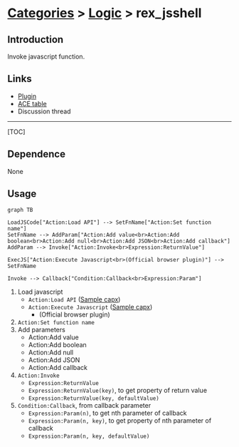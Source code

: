 # [Categories](categories.index.html) > [Logic](logic.index.html) > rex_jsshell

## Introduction

Invoke javascript function.

## Links

- [Plugin](https://rexrainbow.github.io/C2RexDoc/repo/rex_jsshell.7z)
- [ACE table](https://rexrainbow.github.io/C2RexDoc/c2rexpluginsACE/plugin_rex_jsshell.html)
- Discussion thread


----

[TOC]

## Dependence

None

## Usage

```mermaid
graph TB

LoadJSCode["Action:Load API"] --> SetFnName["Action:Set function name"]
SetFnName --> AddParam["Action:Add value<br>Action:Add boolean<br>Action:Add null<br>Action:Add JSON<br>Action:Add callback"]
AddParam --> Invoke["Action:Invoke<br>Expression:ReturnValue"]

ExecJS["Action:Execute Javascript<br>(Official browser plugin)"] --> SetFnName

Invoke --> Callback["Condition:Callback<br>Expression:Param"]
```



1. Load javascript
   - `Action:Load API`  ([Sample capx](https://1drv.ms/u/s!Am5HlOzVf0kHlw7eyf712LjnrFUD))
   - `Action:Execute Javascript`  ([Sample capx](https://1drv.ms/u/s!Am5HlOzVf0kHlw3JugBBOi6bIQwm))
     - (Official browser plugin)
2. `Action:Set function name`
3. Add parameters
   - Action:Add value
   - Action:Add boolean
   - Action:Add null
   - Action:Add JSON
   - Action:Add callback
4. `Action:Invoke`
   - `Expression:ReturnValue`
   - `Expression:ReturnValue(key)`, to get property of return value
   - `Expression:ReturnValue(key, defaultValue)`
5. `Condition:Callback`, from callback parameter
   - `Expression:Param(n)`, to get nth parameter of callback
   - `Expression:Param(n, key)`, to get property of nth parameter of callback
   - `Expression:Param(n, key, defaultValue)`